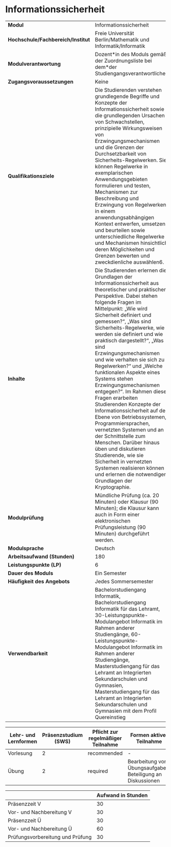 # Informationssicherheit
|                                    |   |
|------------------------------------|---|
|**Modul**                           | Informationssicherheit |
|**Hochschule/Fachbereich/Institut** | Freie Universität Berlin/Mathematik und Informatik/Informatik |
|**Modulverantwortung**              | Dozent\*in des Moduls gemäß der Zuordnungsliste bei dem\*der Studiengangsverantwortlichen |
|**Zugangsvoraussetzungen**          | Keine |
|**Qualifikationsziele**             | Die Studierenden verstehen grundlegende Begriffe und Konzepte der Informationssicherheit sowie die grundlegenden Ursachen von Schwachstellen, prinzipielle Wirkungsweisen von Erzwingungsmechanismen und die Grenzen der Durchsetzbarkeit von Sicherheits-Regelwerken. Sie können Regelwerke in exemplarischen Anwendungsgebieten formulieren und testen, Mechanismen zur Beschreibung und Erzwingung von Regelwerken in einem anwendungsabhängigen Kontext entwerfen, umsetzen und beurteilen sowie unterschiedliche Regelwerke und Mechanismen hinsichtlich deren Möglichkeiten und Grenzen bewerten und zweckdienliche auswählen6. |
|**Inhalte**                         | Die Studierenden erlernen die Grundlagen der Informationssicherheit aus theoretischer und praktischer Perspektive. Dabei stehen folgende Fragen im Mittelpunkt: „Wie wird Sicherheit definiert und gemessen?“, „Was sind Sicherheits-Regelwerke, wie werden sie definiert und wie praktisch dargestellt?“, „Was sind Erzwingungsmechanismen und wie verhalten sie sich zu Regelwerken?“ und „Welche funktionalen Aspekte eines Systems stehen Erzwingungsmechanismen entgegen?“. Im Rahmen dieser Fragen erarbeiten Studierenden Konzepte der Informationssicherheit auf der Ebene von Betriebssystemen, Programmiersprachen, vernetzten Systemen und an der Schnittstelle zum Menschen. Darüber hinaus üben und diskutieren Studierende, wie sie Sicherheit in vernetzten Systemen realisieren können und erlernen die notwendigen Grundlagen der Kryptographie. |
|**Modulprüfung**                    | Mündliche Prüfung (ca. 20 Minuten) oder Klausur (90 Minuten); die Klausur kann auch in Form einer elektronischen Prüfungsleistung (90 Minuten) durchgeführt werden. |
|**Modulsprache**                    | Deutsch |
|**Arbeitsaufwand (Stunden)**        | 180 |
|**Leistungspunkte (LP)**            | 6 |
|**Dauer des Moduls**                | Ein Semester |
|**Häufigkeit des Angebots**         | Jedes Sommersemester |
|**Verwendbarkeit**                  | Bachelorstudiengang Informatik, Bachelorstudiengang Informatik für das Lehramt, 30-Leistungspunkte-Modulangebot Informatik im Rahmen anderer Studiengänge, 60-Leistungspunkte-Modulangebot Informatik im Rahmen anderer Studiengänge, Masterstudiengang für das Lehramt an Integrierten Sekundarschulen und Gymnasien, Masterstudiengang für das Lehramt an Integrierten Sekundarschulen und Gymnasien mit dem Profil Quereinstieg |

| Lehr- und Lernformen | Präsenzstudium <br> (SWS) | Pflicht zur regelmäßiger Teilnahme | Formen aktiver Teilnahme |
| ---------------------|---------------------------|------------------------------------|------------------------- |
| Vorlesung            | 2                         | recommended                        | -                        |
| Übung                | 2                         | required                           | Bearbeitung von Übungsaufgaben; Beteiligung an Diskussionen |

|   | Aufwand in Stunden |
| - |--------------------|
| Präsenzzeit V                            | 30    |
| Vor- und Nachbereitung V                 | 30    |
| Präsenzzeit Ü                            | 30    |
| Vor- und Nachbereitung Ü                 | 60    |
| Prüfungsvorbereitung und Prüfung         | 30    |

